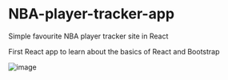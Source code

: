 # NBA-player-tracker-app
 Simple favourite NBA player tracker site in React
 
 First React app to learn about the basics of React and Bootstrap

![image](https://user-images.githubusercontent.com/91514179/210052505-283d64bd-a3e5-4f80-8223-1abd60f21946.png)
